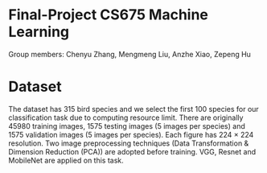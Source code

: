 # Final-Project CS675 Machine Learning 
Group members: Chenyu Zhang, Mengmeng Liu, Anzhe Xiao, Zepeng Hu

# Dataset
The dataset has 315 bird species and we select the first 100 species for our classification task due to computing resource limit. There are originally 45980 training images, 1575 testing images (5 images per species) and 1575 validation images (5 images per species). Each figure has 224 × 224 resolution. Two image preprocessing techniques (Data Transformation & Dimension Reduction (PCA)) are adopted before training. VGG, Resnet and MobileNet are applied on this task.

